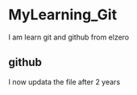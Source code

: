 # MyLearning_Git
I am learn git and github from elzero


## github

I now updata the file after 2 years
